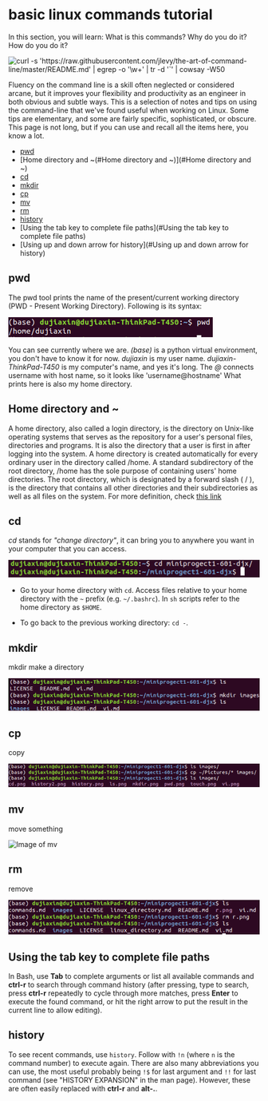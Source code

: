 # basic linux commands tutorial
In this section, you will learn:
What is this commands? Why do you do it? How do you do it?


![curl -s 'https://raw.githubusercontent.com/jlevy/the-art-of-command-line/master/README.md' | egrep -o '`\w+`' | tr -d '`' | cowsay -W50](cowsay.png)

Fluency on the command line is a skill often neglected or considered arcane, but it improves your flexibility and productivity as an engineer in both obvious and subtle ways. This is a selection of notes and tips on using the command-line that we've found useful when working on Linux. Some tips are elementary, and some are fairly specific, sophisticated, or obscure. This page is not long, but if you can use and recall all the items here, you know a lot.

* [pwd](#pwd)
* [Home directory and ~(#Home directory and ~)](#Home directory and ~)
* [cd](#cd)
* [mkdir](#mkdir)
* [cp](#cp)
* [mv](#mv)
* [rm](#rm)
* [history](#history)
* [Using the tab key to complete file paths](#Using the tab key to complete file paths)
* [Using up and down arrow for history](#Using up and down arrow for history)

## pwd
The pwd tool prints the name of the present/current working directory (PWD - Present Working Directory). Following is its syntax:

![Image of pwd](/images/pwd.png)

You can see currently where we are. 
*(base)* is a python virtual environment, you don't have to know it for now.
*dujiaxin* is my user name.
*dujiaxin-ThinkPad-T450* is my computer's name, and yes it's long. The *@* connects username with host name, so it looks like 'username@hostname'
What prints here is also my home directory.

## Home directory and ~
A home directory, also called a login directory, is the directory on Unix-like operating systems that serves as the repository for a user's personal files, directories and programs. It is also the directory that a user is first in after logging into the system.
A home directory is created automatically for every ordinary user in the directory called /home. A standard subdirectory of the root directory, /home has the sole purpose of containing users' home directories. The root directory, which is designated by a forward slash ( / ), is the directory that contains all other directories and their subdirectories as well as all files on the system. For more definition, check [this link](#http://www.linfo.org/home_directory.html)

## cd
*cd* stands for *"change directory"*, it can bring you to anywhere you want in your computer that you can access.

![Image of cd](/images/cd.png)

- Go to your home directory with `cd`. Access files relative to your home directory with the `~` prefix (e.g. `~/.bashrc`). In `sh` scripts refer to the home directory as `$HOME`.

- To go back to the previous working directory: `cd -`.

## mkdir

mkdir make a directory

![Image of pwd](/images/mkdir.png)

## cp

copy

![Image of cp](/images/cp.png)

## mv

move something

![Image of mv](/images/mv.png)

## rm

remove

![Image of rm](/images/rm.png)

## Using the tab key to complete file paths
In Bash, use **Tab** to complete arguments or list all available commands and **ctrl-r** to search through command history (after pressing, type to search, press **ctrl-r** repeatedly to cycle through more matches, press **Enter** to execute the found command, or hit the right arrow to put the result in the current line to allow editing).

## history
To see recent commands, use `history`. Follow with `!n` (where `n` is the command number) to execute again. There are also many abbreviations you can use, the most useful probably being `!$` for last argument and `!!` for last command (see "HISTORY EXPANSION" in the man page). However, these are often easily replaced with **ctrl-r** and **alt-.**.
